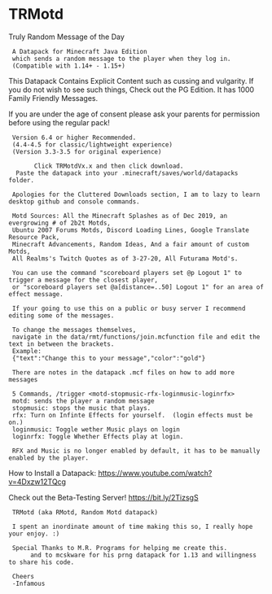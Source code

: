 # TRMotd
Truly Random Message of the Day

     A Datapack for Minecraft Java Edition
     which sends a random message to the player when they log in.
     (Compatible with 1.14+ - 1.15+)
     
This Datapack Contains Explicit Content such as cussing and vulgarity.  If you do not wish to see such things,
Check out the PG Edition.  It has 1000 Family Friendly Messages.

If you are under the age of consent please ask your parents for permission before using the regular pack!

     Version 6.4 or higher Recommended.
     (4.4-4.5 for classic/lightweight experience)
     (Version 3.3-3.5 for original experience)

           Click TRMotdVx.x and then click download.
      Paste the datapack into your .minecraft/saves/world/datapacks folder.
     
     Apologies for the Cluttered Downloads section, I am to lazy to learn desktop github and console commands.
     
     Motd Sources: All the Minecraft Splashes as of Dec 2019, an evergrowing # of 2b2t Motds, 
     Ubuntu 2007 Forums Motds, Discord Loading Lines, Google Translate Resource Pack, 
     Minecraft Advancements, Random Ideas, And a fair amount of custom Motds,
     All Realms's Twitch Quotes as of 3-27-20, All Futurama Motd's.

     You can use the command "scoreboard players set @p Logout 1" to trigger a message for the closest player,
     or "scoreboard players set @a[distance=..50] Logout 1" for an area of effect message.

     If your going to use this on a public or busy server I recommend editing some of the messages.

     To change the messages themselves, 
     navigate in the data/rmt/functions/join.mcfunction file and edit the text in between the brackets.
     Example:
     {"text":"Change this to your message","color":"gold"}
     
     There are notes in the datapack .mcf files on how to add more messages

     5 Commands, /trigger <motd-stopmusic-rfx-loginmusic-loginrfx>
     motd: sends the player a random message
     stopmusic: stops the music that plays.
     rfx: Turn on Infinte Effects for yourself.  (login effects must be on.)
     loginmusic: Toggle wether Music plays on login
     loginrfx: Toggle Whether Effects play at login.
     
     RFX and Music is no longer enabled by default, it has to be manually enabled by the player.

How to Install a Datapack:
     https://www.youtube.com/watch?v=4Dxzw12TQcg

Check out the Beta-Testing Server!
     https://bit.ly/2TizsgS

     TRMotd (aka RMotd, Random Motd datapack)

     I spent an inordinate amount of time making this so, I really hope your enjoy. :)
     
     Special Thanks to M.R. Programs for helping me create this.
          and to mcskware for his prng datapack for 1.13 and willingness to share his code.

     Cheers 
     -Infamous 
